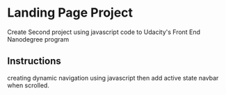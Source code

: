 # Landing Page Project
Create Second project using javascript code to Udacity's Front End Nanodegree program

## Instructions

creating dynamic navigation using javascript then add active state navbar when scrolled.


